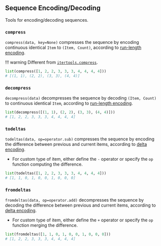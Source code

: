 ## Sequence Encoding/Decoding

Tools for encoding/decoding sequences.

### `compress`

`compress(data, key=None)` compresses the sequence by encoding continuous identical `Item` to `(Item, Count)`, according to [run-length encoding](https://en.wikipedia.org/wiki/Run-length_encoding).

!!! warning
    Different from [`itertools.compress`](https://docs.python.org/3.6/library/itertools.html#itertools.compress).

``` python
list(compress([1, 2, 2, 3, 3, 3, 4, 4, 4, 4]))
# [(1, 1), (2, 2), (3, 3), (4, 4)]
```

### `decompress`

`decompress(data)` decompresses the sequence by decoding `(Item, Count)` to continuous identical `Item`, according to [run-length encoding](https://en.wikipedia.org/wiki/Run-length_encoding).

``` python
list(decompress([(1, 1), (2, 2), (3, 3), (4, 4)]))
# [1, 2, 2, 3, 3, 3, 4, 4, 4, 4]
```

### `todeltas`

`todeltas(data, op=operator.sub)` compresses the sequence by encoding the difference between previous and current items, according to [delta encoding](https://en.wikipedia.org/wiki/Delta_encoding).

- For custom type of item, either define the `-` operator or specify the `op` function computing the difference.

``` python
list(todeltas([1, 2, 2, 3, 3, 3, 4, 4, 4, 4]))
# [1, 1, 0, 1, 0, 0, 1, 0, 0, 0]
```

### `fromdeltas`

`fromdeltas(data, op=operator.add)` decompresses the sequence by decoding the difference between previous and current items, according to [delta encoding](https://en.wikipedia.org/wiki/Delta_encoding).

- For custom type of item, either define the `+` operator or specify the `op` function merging the difference.

``` python
list(fromdeltas([1, 1, 0, 1, 0, 0, 1, 0, 0, 0]))
# [1, 2, 2, 3, 3, 3, 4, 4, 4, 4]
```


